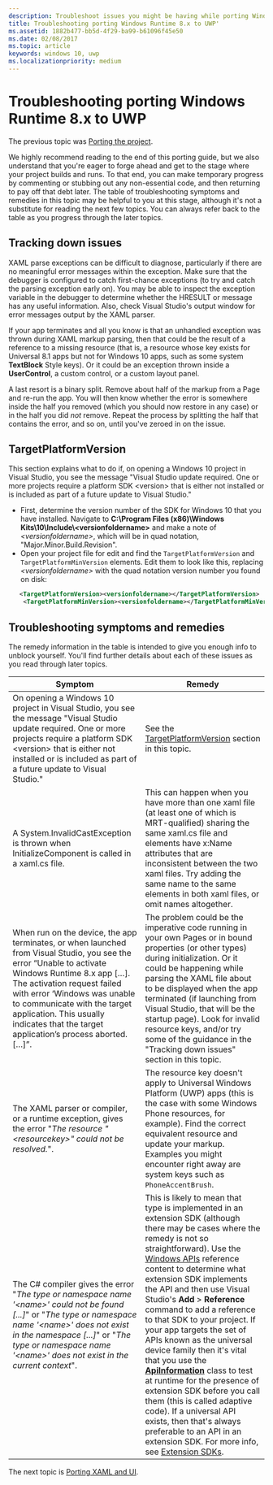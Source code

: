 ```yaml
---
description: Troubleshoot issues you might be having while porting Windows Runtime 8.x to UWP
title: Troubleshooting porting Windows Runtime 8.x to UWP'
ms.assetid: 1882b477-bb5d-4f29-ba99-b61096f45e50
ms.date: 02/08/2017
ms.topic: article
keywords: windows 10, uwp
ms.localizationpriority: medium
---
```

# Troubleshooting porting Windows Runtime 8.x to UWP


The previous topic was [Porting the project](w8x-to-uwp-porting-to-a-uwp-project.md).

We highly recommend reading to the end of this porting guide, but we also understand that you're eager to forge ahead and get to the stage where your project builds and runs. To that end, you can make temporary progress by commenting or stubbing out any non-essential code, and then returning to pay off that debt later. The table of troubleshooting symptoms and remedies in this topic may be helpful to you at this stage, although it's not a substitute for reading the next few topics. You can always refer back to the table as you progress through the later topics.

## Tracking down issues

XAML parse exceptions can be difficult to diagnose, particularly if there are no meaningful error messages within the exception. Make sure that the debugger is configured to catch first-chance exceptions (to try and catch the parsing exception early on). You may be able to inspect the exception variable in the debugger to determine whether the HRESULT or message has any useful information. Also, check Visual Studio's output window for error messages output by the XAML parser.

If your app terminates and all you know is that an unhandled exception was thrown during XAML markup parsing, then that could be the result of a reference to a missing resource (that is, a resource whose key exists for Universal 8.1 apps but not for Windows 10 apps, such as some system **TextBlock** Style keys). Or it could be an exception thrown inside a **UserControl**, a custom control, or a custom layout panel.

A last resort is a binary split. Remove about half of the markup from a Page and re-run the app. You will then know whether the error is somewhere inside the half you removed (which you should now restore in any case) or in the half you did *not* remove. Repeat the process by splitting the half that contains the error, and so on, until you've zeroed in on the issue.

## TargetPlatformVersion

This section explains what to do if, on opening a Windows 10 project in Visual Studio, you see the message "Visual Studio update required. One or more projects require a platform SDK \<version\> that is either not installed or is included as part of a future update to Visual Studio."

-   First, determine the version number of the SDK for Windows 10 that you have installed. Navigate to **C:\\Program Files (x86)\\Windows Kits\\10\\Include\\\<versionfoldername\>** and make a note of *\<versionfoldername\>*, which will be in quad notation, "Major.Minor.Build.Revision".
-   Open your project file for edit and find the `TargetPlatformVersion` and `TargetPlatformMinVersion` elements. Edit them to look like this, replacing *\<versionfoldername\>* with the quad notation version number you found on disk:

```xml
   <TargetPlatformVersion><versionfoldername></TargetPlatformVersion>
    <TargetPlatformMinVersion><versionfoldername></TargetPlatformMinVersion>
```

## Troubleshooting symptoms and remedies

The remedy information in the table is intended to give you enough info to unblock yourself. You'll find further details about each of these issues as you read through later topics.

| Symptom | Remedy |
|---------|--------|
| On opening a Windows 10 project in Visual Studio, you see the message "Visual Studio update required. One or more projects require a platform SDK &lt;version&gt; that is either not installed or is included as part of a future update to Visual Studio." | See the [TargetPlatformVersion](#targetplatformversion) section in this topic. |
| A System.InvalidCastException is thrown when InitializeComponent is called in a xaml.cs file.| This can happen when you have more than one xaml file (at least one of which is MRT-qualified) sharing the same xaml.cs file and elements have x:Name attributes that are inconsistent between the two xaml files. Try adding the same name to the same elements in both xaml files, or omit names altogether. |
| When run on the device, the app terminates, or when launched from Visual Studio, you see the error “Unable to activate Windows Runtime 8.x app \[…\]. The activation request failed with error ‘Windows was unable to communicate with the target application. This usually indicates that the target application’s process aborted. \[…\]”. | The problem could be the imperative code running in your own Pages or in bound properties (or other types) during initialization. Or it could be happening while parsing the XAML file about to be displayed when the app terminated (if launching from Visual Studio, that will be the startup page). Look for invalid resource keys, and/or try some of the guidance in the "Tracking down issues" section in this topic.|
| The XAML parser or compiler, or a runtime exception, gives the error "*The resource "\<resourcekey\>" could not be resolved.*". | The resource key doesn't apply to Universal Windows Platform (UWP) apps (this is the case with some Windows Phone resources, for example). Find the correct equivalent resource and update your markup. Examples you might encounter right away are system keys such as `PhoneAccentBrush`. |
| The C# compiler gives the error "*The type or namespace name '\<name\>' could not be found \[...\]*" or "*The type or namespace name '\<name\>' does not exist in the namespace \[...\]*" or "*The type or namespace name '\<name\>' does not exist in the current context*". | This is likely to mean that type is implemented in an extension SDK (although there may be cases where the remedy is not so straightforward). Use the [Windows APIs](/uwp/) reference content to determine what extension SDK implements the API and then use Visual Studio's **Add** > **Reference** command to add a reference to that SDK to your project. If your app targets the set of APIs known as the universal device family then it's vital that you use the [**ApiInformation**](/uwp/api/Windows.Foundation.Metadata.ApiInformation) class to test at runtime for the presence of extension SDK before you call them (this is called adaptive code). If a universal API exists, then that's always preferable to an API in an extension SDK. For more info, see [Extension SDKs](w8x-to-uwp-porting-to-a-uwp-project.md). |

The next topic is [Porting XAML and UI](w8x-to-uwp-porting-xaml-and-ui.md).